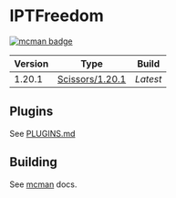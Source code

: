 # IPTFreedom

[![mcman badge](https://img.shields.io/badge/uses-mcman-purple?logo=github)](https://github.com/ParadigmMC/mcman)

<!--start:mcman-server-->
| Version | Type                                                              | Build    |
| ------- | ----------------------------------------------------------------- | -------- |
| 1.20.1  | [Scissors/1.20.1](https://ci.plex.us.org/job/Scissors/job/1.20.1) | *Latest* |
<!--end:mcman-server-->

## Plugins

See [PLUGINS.md](./PLUGINS.md)

## Building

See [mcman](https://github.com/ParadigmMC/mcman) docs.
